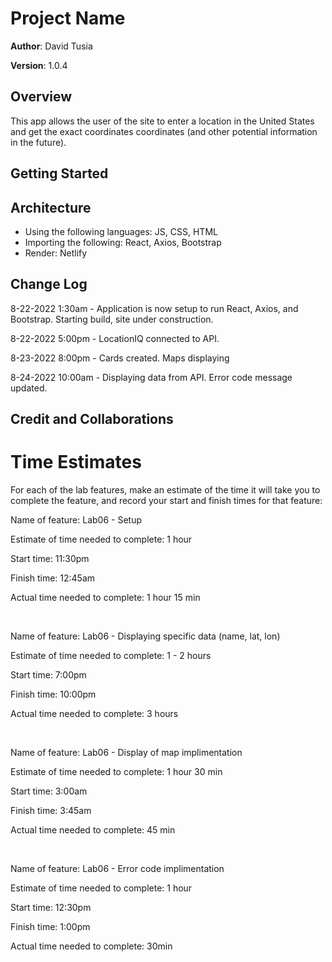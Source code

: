 # Project Name

**Author**: David Tusia

**Version**: 1.0.4

## Overview
<!-- Provide a high level overview of what this application is and why you are building it, beyond the fact that it's an assignment for this class. (i.e. What's your problem domain?) -->

This app allows the user of the site to enter a location in the United States and get the exact coordinates coordinates (and other potential information in the future).

## Getting Started
<!-- What are the steps that a user must take in order to build this app on their own machine and get it running? -->

## Architecture
<!-- Provide a detailed description of the application design. What technologies (languages, libraries, etc) you're using, and any other relevant design information. -->
- Using the following languages: JS, CSS, HTML
- Importing the following: React, Axios, Bootstrap
- Render: Netlify

## Change Log
<!-- Use this area to document the iterative changes made to your application as each feature is successfully implemented. Use time stamps. Here's an example:

01-01-2021 4:59pm - Application now has a fully-functional express server, with a GET route for the location resource. -->
8-22-2022 1:30am - Application is now setup to run React, Axios, and Bootstrap. Starting build, site under construction.

8-22-2022 5:00pm - LocationIQ connected to API. 

8-23-2022 8:00pm - Cards created. Maps displaying

8-24-2022 10:00am - Displaying data from API. Error code message updated.


## Credit and Collaborations
<!-- Give credit (and a link) to other people or resources that helped you build this application. -->

# Time Estimates
For each of the lab features, make an estimate of the time it will take you to complete the feature, and record your start and finish times for that feature:

Name of feature: Lab06 - Setup

Estimate of time needed to complete: 1 hour

Start time: 11:30pm

Finish time: 12:45am

Actual time needed to complete: 1 hour 15 min

<br>

Name of feature: Lab06 - Displaying specific data (name, lat, lon)

Estimate of time needed to complete: 1 - 2 hours

Start time: 7:00pm

Finish time: 10:00pm

Actual time needed to complete: 3 hours

<br>

Name of feature: Lab06 - Display of map implimentation

Estimate of time needed to complete: 1 hour 30 min

Start time: 3:00am

Finish time: 3:45am

Actual time needed to complete: 45 min

<br>

Name of feature: Lab06 - Error code implimentation

Estimate of time needed to complete: 1 hour

Start time: 12:30pm

Finish time: 1:00pm

Actual time needed to complete: 30min

